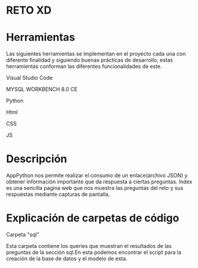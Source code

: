 RETO XD
=====================

Herramientas
=====================
Las siguientes herramientas se implementan en el proyecto cada una con diferente finalidad y siguiendo buenas prácticas de desarrollo, estas herramientas 
conforman las diferentes funcionalidades de este.

  Visual Studio Code
	
  MYSQL WORKBENCH 8.0 CE
	
  Python
	
  Html
  
  CSS
  
  JS

Descripción
=====================
AppPython nos permite realizar el consumo de un enlace(archivo JSON) y obtener información importante que da respuesta a ciertas preguntas.
Index es una sencilla pagina web que nos muestra las preguntas del reto y sus respuestas mediante capturas de pantalla.

Explicación de carpetas de código
=====================
Carpeta "sql" 

Esta carpeta contiene los queries que muestran el resultados de las preguntas de la sección sql.En esta podemos encontrar el script para la creación de la base de datos y el modelo de esta.


